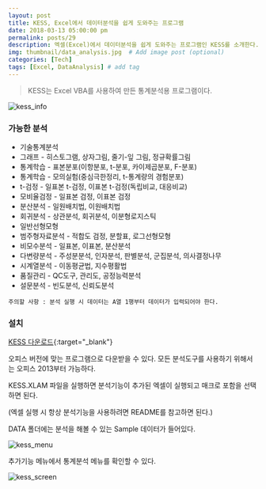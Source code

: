 ```yaml
---
layout: post
title: KESS, Excel에서 데이터분석을 쉽게 도와주는 프로그램
date: 2018-03-13 05:00:00 pm
permalink: posts/29
description: 엑셀(Excel)에서 데이터분석을 쉽게 도와주는 프로그램인 KESS를 소개한다.  # Add post description (optional)
img: thumbnail/data_analysis.jpg  # Add image post (optional)
categories: [Tech]
tags: [Excel, DataAnalysis] # add tag
---
```


> KESS는 Excel VBA를 사용하여 만든 통계분석용 프로그램이다.

![kess_info]({{site.baseurl}}/assets/img/tech/kess_info.jpg)

### 가능한 분석

* 기술통계분석
* 그래프 - 히스토그램, 상자그림, 줄기-잎 그림, 정규확률그림
* 통계학습 - 표본분포(이항분포, t-분포, 카이제곱분포, F-분포) 
* 통계학습 - 모의실험(중심극한정리, t-통계량의 경험분포)
* t-검정 - 일표본 t-검정, 이표본 t-검정(독립비교, 대응비교)
* 모비율검정 - 일표본 검정, 이표본 검정 
* 분산분석 - 일원배치법, 이원배치법
* 회귀분석 - 상관분석, 회귀분석, 이분형로지스틱
* 일반선형모형 
* 범주형자료분석 - 적합도 검정, 분할표, 로그선형모형
* 비모수분석 - 일표본, 이표본, 분산분석
* 다변량분석 - 주성분분석, 인자분석, 판별분석, 군집분석, 의사결정나무 
* 시계열분석 - 이동평균법, 지수평활법 
* 품질관리 - QC도구, 관리도, 공정능력분석 
* 설문분석 - 빈도분석, 신뢰도분석 

`주의할 사항 : 분석 실행 시 데이터는 A열 1행부터 데이터가 입력되어야 한다.`

### 설치

[KESS 다운로드](http://stat.snu.ac.kr/time/kess_main.html){:target="_blank"}

오피스 버전에 맞는 프로그램으로 다운받을 수 있다. 모든 분석도구를 사용하기 위해서는 오피스 2013부터 가능하다.

KESS.XLAM 파일을 실행하면 분석기능이 추가된 엑셀이 실행되고 매크로 포함을 선택하면 된다.

(엑셀 실행 시 항상 분석기능을 사용하려면 README를 참고하면 된다.)

DATA 폴더에는 분석을 해볼 수 있는 Sample 데이터가 들어있다.

![kess_menu]({{site.baseurl}}/assets/img/tech/kess_menu.jpg)

추가기능 메뉴에서 통계분석 메뉴를 확인할 수 있다.

![kess_screen]({{site.baseurl}}/assets/img/tech/kess_screen.jpg)





